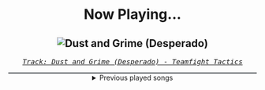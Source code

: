 <div align="center"> 
<h1>Now Playing...</h1>

![Dust and Grime (Desperado)](https://i.scdn.co/image/ab67616d00001e02b0161f7393e1cfe3b0e1422d)
--
_<samp><a href="https://open.spotify.com/track/2RuCQdgxeOMhBCCvsFclQD">Track: Dust and Grime (Desperado) - Teamfight Tactics</a></samp>_

<div style="border: 1px #4B5054 solid"></div>
<details>
  <summary>
    Previous played songs
  </summary>
  <table>
    <thead>
      <tr>
        <th>
          Artist
        </th>
        <th>
          Song
        </th>
        <th>
          Link
        </th>
      </tr>
    </thead>
    <tbody>
      <tr><td>Teamfight Tactics</td><td>Dust and Grime (Desperado)</td><td><a href="https://open.spotify.com/track/2RuCQdgxeOMhBCCvsFclQD">https://open.spotify.com/track/2RuCQdgxeOMhBCCvsFclQD</a></td></tr><tr><td>Teamfight Tactics</td><td>Pressure's On (Tranceformer)</td><td><a href="https://open.spotify.com/track/1cKUGguwUlauNFfG99kriu">https://open.spotify.com/track/1cKUGguwUlauNFfG99kriu</a></td></tr><tr><td>Teamfight Tactics</td><td>Midnight Muse (Tranceformer)</td><td><a href="https://open.spotify.com/track/3R56qy6Byk6CyxuA2xPGOZ">https://open.spotify.com/track/3R56qy6Byk6CyxuA2xPGOZ</a></td></tr><tr><td>Teamfight Tactics</td><td>Neon Nightlife (Disconauts)</td><td><a href="https://open.spotify.com/track/6LcEFeDcSqcZIuacHRokqq">https://open.spotify.com/track/6LcEFeDcSqcZIuacHRokqq</a></td></tr><tr><td>Teamfight Tactics</td><td>Slow Groovin' (Disconauts)</td><td><a href="https://open.spotify.com/track/7xdtNSSG1E4vsNe44QFD3P">https://open.spotify.com/track/7xdtNSSG1E4vsNe44QFD3P</a></td></tr><tr><td>League of Legends</td><td>REMIX RUMBLE - Steve Aoki Remix</td><td><a href="https://open.spotify.com/track/3TEpg2lumN5Q1LTWwwjGXj">https://open.spotify.com/track/3TEpg2lumN5Q1LTWwwjGXj</a></td></tr><tr><td>Teamfight Tactics</td><td>Fishing with Tahm Kench</td><td><a href="https://open.spotify.com/track/0xavvJDpf5eRDXTIaj6yON">https://open.spotify.com/track/0xavvJDpf5eRDXTIaj6yON</a></td></tr><tr><td>Teamfight Tactics</td><td>Arcane Reflections</td><td><a href="https://open.spotify.com/track/5NCjDI8KiM0pPjQEvbP06n">https://open.spotify.com/track/5NCjDI8KiM0pPjQEvbP06n</a></td></tr><tr><td>Teamfight Tactics</td><td>My Honeyfruit! (Launch Cinematic)</td><td><a href="https://open.spotify.com/track/4NqbFPtEccpxtWxXHD0BJQ">https://open.spotify.com/track/4NqbFPtEccpxtWxXHD0BJQ</a></td></tr><tr><td>Teamfight Tactics</td><td>Immortal's Journey to a Celestial Court</td><td><a href="https://open.spotify.com/track/4q9JrIwaSjLRgGDoiJqJeg">https://open.spotify.com/track/4q9JrIwaSjLRgGDoiJqJeg</a></td></tr><tr><td>Teamfight Tactics</td><td>The VIPs</td><td><a href="https://open.spotify.com/track/4cweT16YTi7yYhHM0E1Vvx">https://open.spotify.com/track/4cweT16YTi7yYhHM0E1Vvx</a></td></tr><tr><td>Teamfight Tactics</td><td>Slow Groovin' (Disconauts)</td><td><a href="https://open.spotify.com/track/7xdtNSSG1E4vsNe44QFD3P">https://open.spotify.com/track/7xdtNSSG1E4vsNe44QFD3P</a></td></tr><tr><td>Teamfight Tactics</td><td>Shrine of the First Lands — Triumph</td><td><a href="https://open.spotify.com/track/7iDTnEv2uTBROQrkzYplRD">https://open.spotify.com/track/7iDTnEv2uTBROQrkzYplRD</a></td></tr><tr><td>Teamfight Tactics</td><td>A Brush with Fate (Launch Cinematic)</td><td><a href="https://open.spotify.com/track/4osz9EYVmhCbEyZBavunUw">https://open.spotify.com/track/4osz9EYVmhCbEyZBavunUw</a></td></tr><tr><td>Teamfight Tactics</td><td>Cybercell</td><td><a href="https://open.spotify.com/track/3d1vcjye185o1dcl1rmagu">https://open.spotify.com/track/3d1vcjye185o1dcl1rmagu</a></td></tr><tr><td>Teamfight Tactics</td><td>No Chill (HEARTSTEEL)</td><td><a href="https://open.spotify.com/track/1emAJEM01rwnLpd0dL4OaO">https://open.spotify.com/track/1emAJEM01rwnLpd0dL4OaO</a></td></tr><tr><td>Teamfight Tactics</td><td>Fragments from Runeterra (Pt. 1)</td><td><a href="https://open.spotify.com/track/2bJE6ZsX847SMcNrTbF6BO">https://open.spotify.com/track/2bJE6ZsX847SMcNrTbF6BO</a></td></tr><tr><td>Teamfight Tactics</td><td>Spiritual Guidance</td><td><a href="https://open.spotify.com/track/2C4LEEHjwGH93qlpzq3TQW">https://open.spotify.com/track/2C4LEEHjwGH93qlpzq3TQW</a></td></tr><tr><td>Teamfight Tactics</td><td>Cyber City Lofi</td><td><a href="https://open.spotify.com/track/0WjM60auNFOtfmlwq1Mrpy">https://open.spotify.com/track/0WjM60auNFOtfmlwq1Mrpy</a></td></tr><tr><td>Teamfight Tactics</td><td>Out of Your League (K/DA)</td><td><a href="https://open.spotify.com/track/1dpdcpBTiJubHYBZoh8jMO">https://open.spotify.com/track/1dpdcpBTiJubHYBZoh8jMO</a></td></tr>
    </tbody>
  </table>
</details>

</div>
